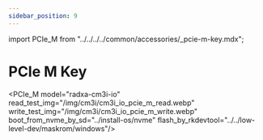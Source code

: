 ```yaml
---
sidebar_position: 9
---
```


import PCIe_M from "../../../../common/accessories/\_pcie-m-key.mdx";

# PCIe M Key

<PCIe_M model="radxa-cm3i-io" read_test_img="/img/cm3i/cm3i_io_pcie_m_read.webp" write_test_img="/img/cm3i/cm3i_io_pcie_m_write.webp" boot_from_nvme_by_sd="../install-os/nvme" flash_by_rkdevtool="../../low-level-dev/maskrom/windows"/>
